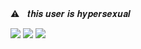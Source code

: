 ⚠︎ㅤ𝒕𝒉𝒊𝒔 𝒖𝒔𝒆𝒓 𝒊𝒔 𝒉𝒚𝒑𝒆𝒓𝒔𝒆𝒙𝒖𝒂𝒍

<img src="https://i.pinimg.com/736x/82/b7/2d/82b72d28d928997342928c3114f30f1b.jpg"/></div>
<img src="https://i.pinimg.com/736x/25/f6/a2/25f6a2f5f5ae407e17ba421da48dd2c5.jpg"/></div>
<img src="https://i.pinimg.com/736x/82/b7/2d/82b72d28d928997342928c3114f30f1b.jpg"/></div>
